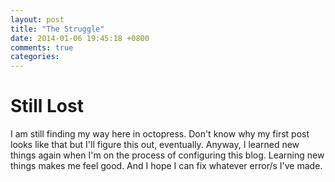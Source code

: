 ```yaml
---
layout: post
title: "The Struggle"
date: 2014-01-06 19:45:18 +0800
comments: true
categories: 
---
```

<html>
<head></head>
<body>
	<h1>Still Lost</h1>
	<p>I am still finding my way here in octopress. Don't know why my first post looks like that but I'll figure this out, eventually. Anyway, I learned new things again when I'm on the process of configuring this blog. Learning new things makes me feel good. And I hope I can fix whatever error/s I've made.</p>
</body>
</html>